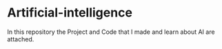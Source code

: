 # Artificial-intelligence
In this repository the Project and Code that I made and learn about AI are attached.


